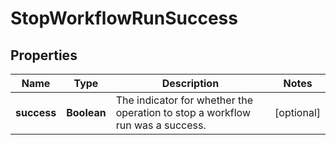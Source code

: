 

# StopWorkflowRunSuccess


## Properties

| Name | Type | Description | Notes |
|------------ | ------------- | ------------- | -------------|
|**success** | **Boolean** | The indicator for whether the operation to stop a workflow run was a success. |  [optional] |



